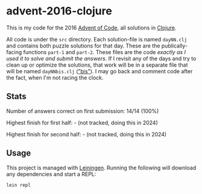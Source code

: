 # advent-2016-clojure

This is my code for the 2016 [Advent of Code](https://adventofcode.com/2016),
all solutions in [Clojure](https://clojure.org/).

All code is under the `src` directory. Each solution-file is named `dayNN.clj`
and contains both puzzle solutions for that day. These are the
publically-facing functions `part-1` and `part-2`. These files are the code
*exactly as I used it to solve and submit the answers*. If I revisit any of the
days and try to clean up or optimize the solutions, that work will be in a
separate file that will be named `dayNNbis.clj`
(["bis"](https://www.merriam-webster.com/dictionary/bis)). I may go back and
comment code after the fact, when I'm not racing the clock.

## Stats

Number of answers correct on first submission: 14/14 (100%)

Highest finish for first half: - (not tracked, doing this in 2024)

Highest finish for second half: - (not tracked, doing this in 2024)

## Usage

This project is managed with [Leiningen](https://leiningen.org/). Running the
following will download any dependencies and start a REPL:

```
lein repl
```
